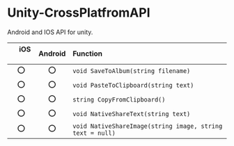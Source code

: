 # Unity-CrossPlatfromAPI
Android and IOS API for unity.


| &nbsp;&nbsp;&nbsp;  iOS &nbsp;&nbsp;&nbsp;  | Android |Function|
|:---:|:-------:|:----|
| :o: |  :o:    | `void SaveToAlbum(string filename)` |
| :o: |  :o:    | `void PasteToClipboard(string text)` |
| :o: |  :o:    | `string CopyFromClipboard()` |
| :o: |  :o:    | `void NativeShareText(string text)` |
| :o: |  :o:    | `void NativeShareImage(string image, string text = null)` |
